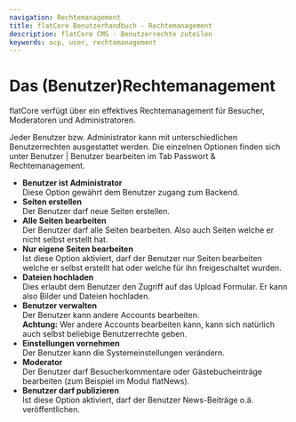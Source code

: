 ```yaml
---
navigation: Rechtemanagement
title: flatCore Benutzerhandbuch - Rechtemanagement
description: flatCore CMS - Benutzerrechte zuteilen
keywords: acp, user, rechtemanagement
---
```


# Das (Benutzer)Rechtemanagement

flatCore verfügt über ein effektives Rechtemanagement für Besucher, Moderatoren und Administratoren.

Jeder Benutzer bzw. Administrator kann mit unterschiedlichen Benutzerrechten ausgestattet werden. Die einzelnen Optionen finden sich unter Benutzer | Benutzer bearbeiten im Tab Passwort & Rechtemanagement.

* __Benutzer ist Administrator__<br>Diese Option gewährt dem Benutzer zugang zum Backend.
* __Seiten erstellen__<br>Der Benutzer darf neue Seiten erstellen.
* __Alle Seiten bearbeiten__<br>Der Benutzer darf alle Seiten bearbeiten. Also auch Seiten welche er nicht selbst erstellt hat.
* __Nur eigene Seiten bearbeiten__<br>Ist diese Option aktiviert, darf der Benutzer nur Seiten bearbeiten welche er selbst erstellt hat oder welche für ihn freigeschaltet wurden.
* __Dateien hochladen__<br>Dies erlaubt dem Benutzer den Zugriff auf das Upload Formular. Er kann also Bilder und Dateien hochladen.
* __Benutzer verwalten__<br>Der Benutzer kann andere Accounts bearbeiten.<br>__Achtung:__ Wer andere Accounts bearbeiten kann, kann sich natürlich auch selbst beliebige Benutzerrechte geben.
* __Einstellungen vornehmen__<br>Der Benutzer kann die Systemeinstellungen verändern.
* __Moderator__<br>Der Benutzer darf Besucherkommentare oder Gästebucheinträge bearbeiten (zum Beispiel im Modul flatNews).
* __Benutzer darf publizieren__<br>Ist diese Option aktiviert, darf der Benutzer News-Beiträge o.ä. veröffentlichen.